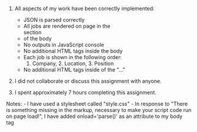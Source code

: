 1. All aspects of my work have been correctly implemented:
	- JSON is parsed correctly
	- All jobs are rendered on page in the <div id="list"> section
	- of the body
	- No outputs in JavaScript console
	- No additional HTML tags inside the body
	- Each job is shown in the following order:
		 1. Company, 2. Location, 3.  Position
	- No additional HTML tags inside of the "<body>...</body>"

2. I did not collaborate or discuss this assignment with anyone.

3. I spent approximately 7 hours completing this assignment.

Notes:
	- I have used a stylesheet called "style.css"
	- In response to "There is something missing in the markup, 
	necessary to make your script code run on page load!", I 
	have added onload='parse()' as an attribute to my body tag